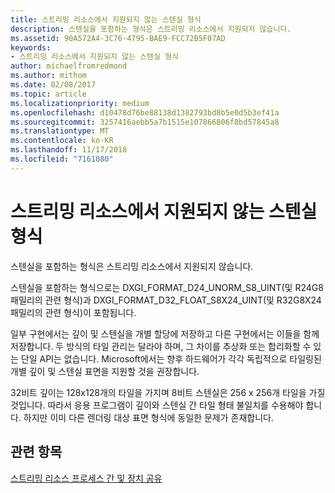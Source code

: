 ```yaml
---
title: 스트리밍 리소스에서 지원되지 않는 스텐실 형식
description: 스텐실을 포함하는 형식은 스트리밍 리소스에서 지원되지 않습니다.
ms.assetid: 90A572A4-3C76-4795-BAE9-FCC72B5F07AD
keywords:
- 스트리밍 리소스에서 지원되지 않는 스텐실 형식
author: michaelfromredmond
ms.author: mithom
ms.date: 02/08/2017
ms.topic: article
ms.localizationpriority: medium
ms.openlocfilehash: d10478d76be88138d1382793bd8b5e0d5b3ef41a
ms.sourcegitcommit: 3257416aebb5a7b1515e107866806f8bd57845a8
ms.translationtype: MT
ms.contentlocale: ko-KR
ms.lasthandoff: 11/17/2018
ms.locfileid: "7161080"
---
```

# <a name="stencil-formats-not-supported-with-streaming-resources"></a>스트리밍 리소스에서 지원되지 않는 스텐실 형식


스텐실을 포함하는 형식은 스트리밍 리소스에서 지원되지 않습니다.

스텐실을 포함하는 형식으로는 DXGI\_FORMAT\_D24\_UNORM\_S8\_UINT(및 R24G8 패밀리의 관련 형식)과 DXGI\_FORMAT\_D32\_FLOAT\_S8X24\_UINT(및 R32G8X24 패밀리의 관련 형식)이 포함됩니다.

일부 구현에서는 깊이 및 스텐실을 개별 할당에 저장하고 다른 구현에서는 이들을 함께 저장합니다. 두 방식의 타일 관리는 달라야 하며, 그 차이를 추상화 또는 합리화할 수 있는 단일 API는 없습니다. Microsoft에서는 향후 하드웨어가 각각 독립적으로 타일링된 개별 깊이 및 스텐실 표면을 지원할 것을 권장합니다.

32비트 깊이는 128x128개의 타일을 가지며 8비트 스텐실은 256 x 256개 타일을 가질 것입니다. 따라서 응용 프로그램이 깊이와 스텐실 간 타일 형태 불일치를 수용해야 합니다. 하지만 이미 다른 렌더링 대상 표면 형식에 동일한 문제가 존재합니다.

## <a name="span-idrelated-topicsspanrelated-topics"></a><span id="related-topics"></span>관련 항목


[스트리밍 리소스 프로세스 간 및 장치 공유](streaming-resource-cross-process-and-device-sharing.md)

 

 




